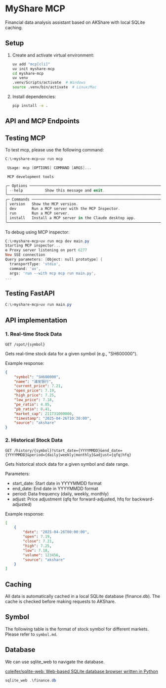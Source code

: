 # MyShare MCP

Financial data analysis assistant based on AKShare with local SQLite caching.

## Setup

1. Create and activate virtual environment:
   
   ```bash
   uv add "mcp[cli]"
   uv init myshare-mcp
   cd myshare-mcp
   uv venv
   .venv/Scripts/activate  # Windows
   source .venv/bin/activate  # Linux/Mac
   ```

2. Install dependencies:
   
   ```bash
   pip install -e .
   ```

## API and MCP Endpoints

## Testing MCP

To test mcp, please use the following command:

```powershell
C:\>myshare-mcp>uv run mcp

 Usage: mcp [OPTIONS] COMMAND [ARGS]...

 MCP development tools

╭─ Options ─────────────────────────────────────────────────────────────────────────────────────────────────────────╮
│ --help          Show this message and exit.                                                                       │
╰───────────────────────────────────────────────────────────────────────────────────────────────────────────────────╯
╭─ Commands ────────────────────────────────────────────────────────────────────────────────────────────────────────╮
│ version   Show the MCP version.                                                                                   │
│ dev       Run a MCP server with the MCP Inspector.                                                                │
│ run       Run a MCP server.                                                                                       │
│ install   Install a MCP server in the Claude desktop app.                                                         │
╰───────────────────────────────────────────────────────────────────────────────────────────────────────────────────╯
```

To debug using MCP inspector:

```powershell
C:\>myshare-mcp>uv run mcp dev main.py
Starting MCP inspector...
⚙️ Proxy server listening on port 6277
New SSE connection
Query parameters: [Object: null prototype] {
  transportType: 'stdio',
  command: 'uv',
  args: 'run --with mcp mcp run main.py',
...
```

## Testing FastAPI

```powershell
C:\>myshare-mcp>uv run main.py
```

## API implementation

### 1. Real-time Stock Data

```http
GET /spot/{symbol}
```

Gets real-time stock data for a given symbol (e.g., "SH600000").

Example response:

```json
{
    "symbol": "SH600000",
    "name": "浦发银行",
    "current_price": 7.21,
    "open_price": 7.19,
    "high_price": 7.25,
    "low_price": 7.18,
    "pe_ratio": 4.85,
    "pb_ratio": 0.41,
    "market_cap": 211731000000,
    "timestamp": "2025-04-26T10:30:00",
    "source": "akshare"
}
```

### 2. Historical Stock Data

```http
GET /history/{symbol}?start_date={YYYYMMDD}&end_date={YYYYMMDD}&period={daily|weekly|monthly}&adjust={qfq|hfq}
```

Gets historical stock data for a given symbol and date range.

Parameters:

- start_date: Start date in YYYYMMDD format
- end_date: End date in YYYYMMDD format
- period: Data frequency (daily, weekly, monthly)
- adjust: Price adjustment (qfq for forward-adjusted, hfq for backward-adjusted)

Example response:

```json
[
    {
        "date": "2025-04-26T00:00:00",
        "open": 7.19,
        "close": 7.21,
        "high": 7.25,
        "low": 7.18,
        "volume": 123456,
        "source": "akshare"
    }
]
```

## Caching

All data is automatically cached in a local SQLite database (finance.db). The cache is checked before making requests to AKShare.

## Symbol

The following table is the format of stock symbol for different markets.
Please refer to `symbol.md`.

## Database

We can use sqlite_web to navigate the database.

[coleifer/sqlite-web: Web-based SQLite database browser written in Python](https://github.com/coleifer/sqlite-web)

```powershell
sqlite_web .\finance.db
```